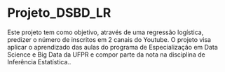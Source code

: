 # Projeto_DSBD_LR
Este projeto tem como objetivo, através de uma regressão logística, predizer o número de inscritos em 2 canais do Youtube. O projeto visa aplicar o aprendizado das aulas do programa de Especialização em Data Science e Big Data da UFPR e compor parte da nota na disciplina de Inferência Estatística..

